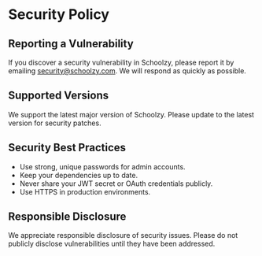 # Security Policy

## Reporting a Vulnerability

If you discover a security vulnerability in Schoolzy, please report it by emailing security@schoolzy.com. We will respond as quickly as possible.

## Supported Versions

We support the latest major version of Schoolzy. Please update to the latest version for security patches.

## Security Best Practices
- Use strong, unique passwords for admin accounts.
- Keep your dependencies up to date.
- Never share your JWT secret or OAuth credentials publicly.
- Use HTTPS in production environments.

## Responsible Disclosure
We appreciate responsible disclosure of security issues. Please do not publicly disclose vulnerabilities until they have been addressed. 